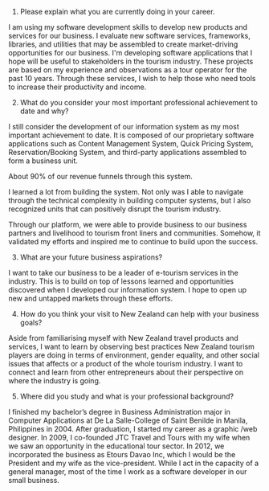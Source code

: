 1. Please explain what you are currently doing in your career.

I am using my software development skills to develop new products and services for our business. I evaluate new software services, frameworks, libraries, and utilities that may be assembled to create market-driving opportunities for our business. I'm developing software applications that I hope will be useful to stakeholders in the tourism industry. These projects are based on my experience and observations as a tour operator for the past 10 years. Through these services, I wish to help those who need tools to increase their productivity and income.
 
2. What do you consider your most important professional achievement to date and why?

I still consider the development of our information system as my most important achievement to date. It is composed of our proprietary software applications such as Content Management System, Quick Pricing System, Reservation/Booking System, and third-party applications assembled to form a business unit. 

About 90% of our revenue funnels through this system.

I learned a lot from building the system. Not only was I able to navigate through the technical complexity in building computer systems, but I also recognized units that can positively disrupt the tourism industry.

Through our platform, we were able to provide business to our business partners and livelihood to tourism front liners and communities. Somehow, it validated my efforts and inspired me to continue to build upon the success.

3. What are your future business aspirations?

I want to take our business to be a leader of e-tourism services in the industry. This is to build on top of lessons learned and opportunities discovered when I developed our information system. I hope to open up new and untapped markets through these efforts.

4. How do you think your visit to New Zealand can help with your business goals?

Aside from familiarising myself with New Zealand travel products and services, I want to learn by observing best practices New Zealand tourism players are doing in terms of environment, gender equality, and other social issues that affects or a product of the whole tourism industry. I want to connect and learn from other entrepreneurs about their perspective on where the industry is going.

5. Where did you study and what is your professional background?

I finished my bachelor’s degree in Business Administration major in Computer Applications at De La Salle-College of Saint Benilde in Manila, Philippines in 2004. After graduation, I started my career as a graphic /web designer. In 2009, I co-founded JTC Travel and Tours with my wife when we saw an opportunity in the educational tour sector. In 2012, we incorporated the business as Etours Davao Inc, which I would be the President and my wife as the vice-president. While I act in the capacity of a general manager, most of the time I work as a software developer in our small business.

 
